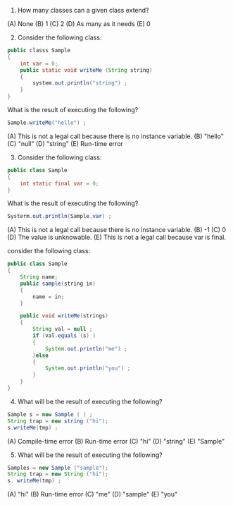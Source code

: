 1. How many classes can a given class extend? 

(A) None 
(B) 1
(C) 2
(D) As many as it needs
(E) 0

2. Consider the following class: 

```java
public classs Sample
{
    int var = 0;
    public static void writeMe (String string) 
    {
        system.out.println("string") ; 
    }
}
```
What is the result of executing the following? 

```java
Sample.writeMe("hello") ; 
```

(A) This is not a legal call because there is no instance variable. 
(B) "hello"
(C) "null"
(D) "string"
(E) Run-time error 

3. Consider the following class: 

```java
public class Sample 
{
    int static final var = 0;
}
```

What is the result of executing the following? 

```java
Systerm.out.println(Sample.var) ; 
```

(A) This is not a legal call because there is no instance variable. 
(B) -1 
(C) 0 
(D) The value is unknowable. 
(E) This is not a legal call because var is final. 

consider the following class: 

```java
public class Sample 
{
    String name;
    public sample(string in) 
    {
        name = in; 
    }

    public void writeMe(strings)
    {
        String val = null ;
        if (val.equals (s) )
        {
            System.out.println("me") ; 
        }else
        {
            System.out.println("you") ; 
        }
    } 
}
```

4. What will be the result of executing the following? 

```java
Sample s = new Sample ( ) ; 
String trap = new string ("hi"); 
s.writeMe(tmp) ;
```

(A) Compile-time error 
(B) Run-time error 
(C) "hi" 
(D) "string" 
(E) "Sample" 

5. What will be the result of executing the following? 

```java
Samples = new Sample ("sample"); 
String trap = new String ("hi"); 
s. writeMe(tmp) ; 
```

(A) "hi"
(B) Run-time error 
(C) "me"
(D) "sample"
(E) "you" 